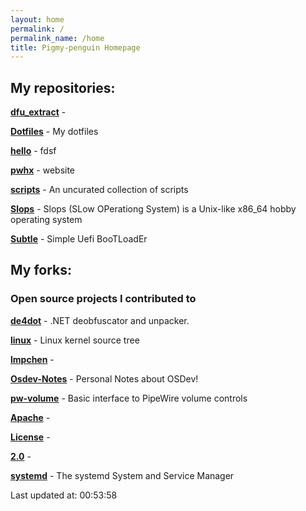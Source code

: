 ```yaml
---
layout: home
permalink: /
permalink_name: /home
title: Pigmy-penguin Homepage
---
```


## My repositories:

[**dfu_extract**](https://github.com/Pigmy-penguin/dfu_extract) - 

[**Dotfiles**](https://github.com/Pigmy-penguin/Dotfiles) - My dotfiles

[**hello**](https://github.com/Pigmy-penguin/hello) - fdsf

[**pwhx**](https://github.com/Pigmy-penguin/pwhx) - website

[**scripts**](https://github.com/Pigmy-penguin/scripts) - An uncurated collection of scripts

[**Slops**](https://github.com/Pigmy-penguin/Slops) - Slops (SLow OPerationg System) is a Unix-like x86_64 hobby operating system

[**Subtle**](https://github.com/Pigmy-penguin/Subtle) - Simple Uefi BooTLoadEr

## My forks:
### Open source projects I contributed to

[**de4dot**](https://github.com/Pigmy-penguin/de4dot) - .NET deobfuscator and unpacker.

[**linux**](https://github.com/Pigmy-penguin/linux) - Linux kernel source tree

[**lmpchen**](https://github.com/Pigmy-penguin/lmpchen) - 

[**Osdev-Notes**](https://github.com/Pigmy-penguin/Osdev-Notes) - Personal Notes about OSDev!

[**pw-volume**](https://github.com/Pigmy-penguin/pw-volume) - Basic interface to PipeWire volume controls

[**Apache**](https://github.com/Pigmy-penguin/Apache) - 

[**License**](https://github.com/Pigmy-penguin/License) - 

[**2.0**](https://github.com/Pigmy-penguin/2.0) - 

[**systemd**](https://github.com/Pigmy-penguin/systemd) - The systemd System and Service Manager 


Last updated at: 00:53:58

